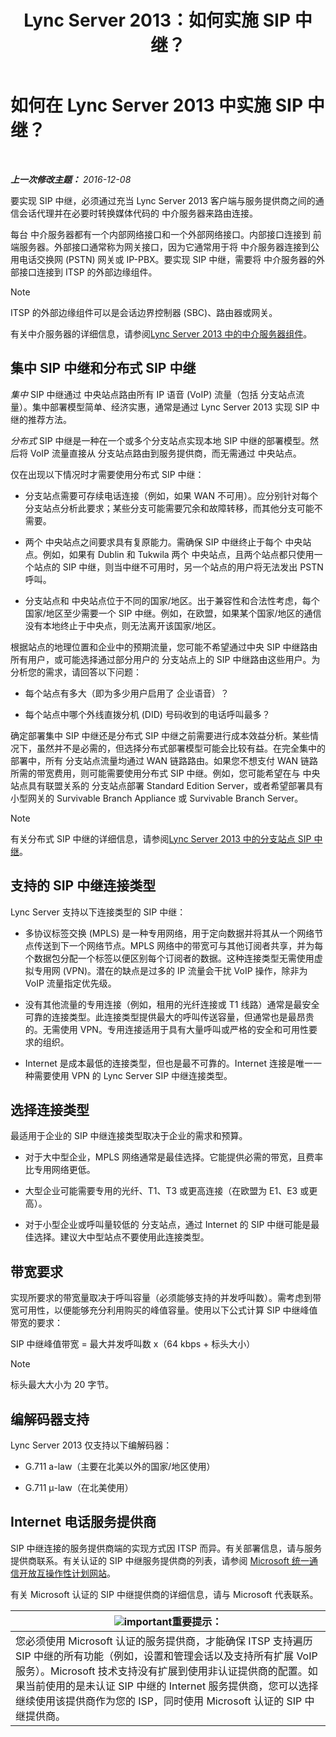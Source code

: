 ﻿---
title: Lync Server 2013：如何实施 SIP 中继？
TOCTitle: 如何实施 SIP 中继？
ms:assetid: 273a22b1-8a4c-4187-acf8-c57d5c6598ce
ms:mtpsurl: https://technet.microsoft.com/zh-cn/library/Gg425743(v=OCS.15)
ms:contentKeyID: 49312301
ms.date: 12/10/2016
mtps_version: v=OCS.15
ms.translationtype: HT
---

# 如何在 Lync Server 2013 中实施 SIP 中继？

 

_**上一次修改主题：** 2016-12-08_

要实现 SIP 中继，必须通过充当 Lync Server 2013 客户端与服务提供商之间的通信会话代理并在必要时转换媒体代码的 中介服务器来路由连接。

每台 中介服务器都有一个内部网络接口和一个外部网络接口。内部接口连接到 前端服务器。外部接口通常称为网关接口，因为它通常用于将 中介服务器连接到公用电话交换网 (PSTN) 网关或 IP-PBX。要实现 SIP 中继，需要将 中介服务器的外部接口连接到 ITSP 的外部边缘组件。

> [!NOTE]  
> ITSP 的外部边缘组件可以是会话边界控制器 (SBC)、路由器或网关。



有关中介服务器的详细信息，请参阅[Lync Server 2013 中的中介服务器组件](lync-server-2013-mediation-server-component.md)。

## 集中 SIP 中继和分布式 SIP 中继

*集中* SIP 中继通过 中央站点路由所有 IP 语音 (VoIP) 流量（包括 分支站点流量）。集中部署模型简单、经济实惠，通常是通过 Lync Server 2013 实现 SIP 中继的推荐方法。

*分布式* SIP 中继是一种在一个或多个分支站点实现本地 SIP 中继的部署模型。然后将 VoIP 流量直接从 分支站点路由到服务提供商，而无需通过 中央站点。

仅在出现以下情况时才需要使用分布式 SIP 中继：

  - 分支站点需要可存续电话连接（例如，如果 WAN 不可用）。应分别针对每个 分支站点分析此要求；某些分支可能需要冗余和故障转移，而其他分支可能不需要。

  - 两个 中央站点之间要求具有复原能力。需确保 SIP 中继终止于每个 中央站点。例如，如果有 Dublin 和 Tukwila 两个 中央站点，且两个站点都只使用一个站点的 SIP 中继，则当中继不可用时，另一个站点的用户将无法发出 PSTN 呼叫。

  - 分支站点和 中央站点位于不同的国家/地区。出于兼容性和合法性考虑，每个国家/地区至少需要一个 SIP 中继。例如，在欧盟，如果某个国家/地区的通信没有本地终止于中央点，则无法离开该国家/地区。

根据站点的地理位置和企业中的预期流量，您可能不希望通过中央 SIP 中继路由所有用户，或可能选择通过部分用户的 分支站点上的 SIP 中继路由这些用户。为分析您的需求，请回答以下问题：

  - 每个站点有多大（即为多少用户启用了 企业语音）？

  - 每个站点中哪个外线直拨分机 (DID) 号码收到的电话呼叫最多？

确定部署集中 SIP 中继还是分布式 SIP 中继之前需要进行成本效益分析。某些情况下，虽然并不是必需的，但选择分布式部署模型可能会比较有益。在完全集中的部署中，所有 分支站点流量均通过 WAN 链路路由。如果您不想支付 WAN 链路所需的带宽费用，则可能需要使用分布式 SIP 中继。例如，您可能希望在与 中央站点具有联盟关系的 分支站点部署 Standard Edition Server，或者希望部署具有小型网关的 Survivable Branch Appliance 或 Survivable Branch Server。

> [!NOTE]  
> 有关分布式 SIP 中继的详细信息，请参阅<a href="lync-server-2013-branch-site-sip-trunking.md">Lync Server 2013 中的分支站点 SIP 中继</a>。



## 支持的 SIP 中继连接类型

Lync Server 支持以下连接类型的 SIP 中继：

  - 多协议标签交换 (MPLS) 是一种专用网络，用于定向数据并将其从一个网络节点传送到下一个网络节点。MPLS 网络中的带宽可与其他订阅者共享，并为每个数据包分配一个标签以便区别每个订阅者的数据。这种连接类型无需使用虚拟专用网 (VPN)。潜在的缺点是过多的 IP 流量会干扰 VoIP 操作，除非为 VoIP 流量指定优先级。

  - 没有其他流量的专用连接（例如，租用的光纤连接或 T1 线路）通常是最安全可靠的连接类型。此连接类型提供最大的呼叫传送容量，但通常也是最昂贵的。无需使用 VPN。专用连接适用于具有大量呼叫或严格的安全和可用性要求的组织。

  - Internet 是成本最低的连接类型，但也是最不可靠的。Internet 连接是唯一一种需要使用 VPN 的 Lync Server SIP 中继连接类型。

## 选择连接类型

最适用于企业的 SIP 中继连接类型取决于企业的需求和预算。

  - 对于大中型企业，MPLS 网络通常是最佳选择。它能提供必需的带宽，且费率比专用网络更低。

  - 大型企业可能需要专用的光纤、T1、T3 或更高连接（在欧盟为 E1、E3 或更高）。

  - 对于小型企业或呼叫量较低的 分支站点，通过 Internet 的 SIP 中继可能是最佳选择。建议大中型站点不要使用此连接类型。

## 带宽要求

实现所要求的带宽量取决于呼叫容量（必须能够支持的并发呼叫数）。需考虑到带宽可用性，以便能够充分利用购买的峰值容量。使用以下公式计算 SIP 中继峰值带宽的要求：

SIP 中继峰值带宽 = 最大并发呼叫数 x（64 kbps + 标头大小）

> [!NOTE]  
> 标头最大大小为 20 字节。



## 编解码器支持

Lync Server 2013 仅支持以下编解码器：

  - G.711 a-law（主要在北美以外的国家/地区使用）

  - G.711 μ-law（在北美使用）

## Internet 电话服务提供商

SIP 中继连接的服务提供商端的实现方式因 ITSP 而异。有关部署信息，请与服务提供商联系。有关认证的 SIP 中继服务提供商的列表，请参阅 [Microsoft 统一通信开放互操作性计划网站](http://go.microsoft.com/fwlink/?linkid=287029)。

有关 Microsoft 认证的 SIP 中继提供商的详细信息，请与 Microsoft 代表联系。

<table>
<thead>
<tr class="header">
<th><img src="images/Gg398794.important(OCS.15).gif" title="important" alt="important" />重要提示：</th>
</tr>
</thead>
<tbody>
<tr class="odd">
<td>您必须使用 Microsoft 认证的服务提供商，才能确保 ITSP 支持遍历 SIP 中继的所有功能（例如，设置和管理会话以及支持所有扩展 VoIP 服务）。Microsoft 技术支持没有扩展到使用非认证提供商的配置。如果当前使用的是未认证 SIP 中继的 Internet 服务提供商，您可以选择继续使用该提供商作为您的 ISP，同时使用 Microsoft 认证的 SIP 中继提供商。</td>
</tr>
</tbody>
</table>

